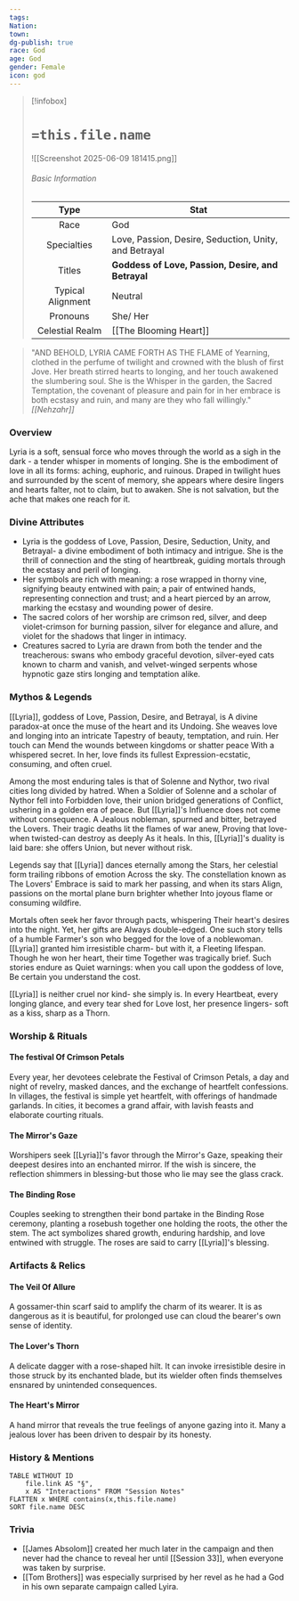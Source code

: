 ```yaml
---
tags: 
Nation: 
town: 
dg-publish: true
race: God
age: God
gender: Female
icon: god
---
```

> [!infobox]
> 
> # `=this.file.name`
> ![[Screenshot 2025-06-09 181415.png]]
> ###### Basic Information
> 
> | Type | Stat |
> | :----: | --- |
> | Race | God |
> | Specialties | Love, Passion, Desire, Seduction, Unity, and Betrayal |
> | Titles | **Goddess of Love, Passion, Desire, and Betrayal** |
> | Typical Alignment | Neutral |
> | Pronouns | She/ Her |
> | Celestial Realm | [[The Blooming Heart]] |

> "AND BEHOLD, LYRIA CAME FORTH AS THE FLAME of Yearning, clothed in the perfume of twilight and crowned with the blush of first Jove. Her breath stirred hearts to longing, and her touch awakened the slumbering soul. She is the Whisper in the garden, the Sacred Temptation, the covenant of pleasure and pain for in her embrace is both ecstasy and ruin, and many are they who fall willingly."<cite> [[Nehzahr]] </cite>

### Overview
Lyria is a soft, sensual force who moves through the world as a sigh in the dark - a tender whisper in moments of longing. She is the embodiment of love in all its forms: aching, euphoric, and ruinous. Draped in twilight hues and surrounded by the scent of memory,
she appears where desire lingers and hearts falter, not to claim, but to awaken. She is not salvation, but the ache that makes one reach for it.

### Divine Attributes
- Lyria is the goddess of Love, Passion, Desire, Seduction, Unity, and Betrayal- a divine
embodiment of both intimacy and intrigue. She is the thrill of connection and the sting of heartbreak, guiding mortals through the ecstasy and peril of longing.
- Her symbols are rich with meaning: a rose wrapped in thorny vine, signifying beauty entwined with pain; a pair of entwined hands, representing connection and trust; and a heart pierced by an arrow, marking the ecstasy and wounding power of desire.
- The sacred colors of her worship are crimson red, silver, and deep violet-crimson for burning passion, silver for elegance and allure, and violet for the shadows that linger in intimacy.
- Creatures sacred to Lyria are drawn from both the tender and the treacherous: swans who embody graceful devotion, silver-eyed cats known to charm and vanish, and velvet-winged serpents whose hypnotic gaze stirs longing and temptation alike.

### Mythos & Legends
[[Lyria]], goddess of Love, Passion, Desire, and Betrayal, is A divine paradox-at once the muse of the heart and its Undoing. She weaves love and longing into an intricate Tapestry of beauty, temptation, and ruin. Her touch can Mend the wounds between kingdoms or shatter peace With a whispered secret. In her, love finds its fullest Expression-ecstatic, consuming, and often cruel.

Among the most enduring tales is that of Solenne and Nythor, two rival cities long divided by hatred. When a Soldier of Solenne and a scholar of Nythor fell into Forbidden love, their union bridged generations of Conflict, ushering in a golden era of peace. But [[Lyria]]'s Influence does not come without consequence. A Jealous nobleman, spurned and bitter, betrayed the Lovers. Their tragic deaths lit the flames of war anew, Proving that love-when twisted-can destroy as deeply As it heals. In this, [[Lyria]]'s duality is laid bare: she offers
Union, but never without risk.

Legends say that [[Lyria]] dances eternally among the Stars, her celestial form trailing ribbons of emotion Across the sky. The constellation known as The Lovers' Embrace is said to mark her passing, and when its stars Align, passions on the mortal plane burn brighter whether
Into joyous flame or consuming wildfire.

Mortals often seek her favor through pacts, whispering Their heart's desires into the night. Yet, her gifts are Always double-edged. One such story tells of a humble Farmer's son who begged for the love of a noblewoman. [[Lyria]] granted him irresistible charm- but with it, a
Fleeting lifespan. Though he won her heart, their time Together was tragically brief. Such stories endure as Quiet warnings: when you call upon the goddess of love, Be certain you understand the cost. 

[[Lyria]] is neither cruel nor kind- she simply is. In every Heartbeat, every longing glance, and every tear shed for Love lost, her presence lingers- soft as a kiss, sharp as a Thorn.

### Worship & Rituals 
#### The festival Of Crimson Petals
Every year, her devotees celebrate the Festival of Crimson Petals, a day and night of revelry, masked dances, and the exchange of heartfelt confessions. In villages, the festival is simple yet heartfelt, with offerings of handmade garlands. In cities, it becomes a grand affair, with lavish feasts and elaborate courting rituals.

#### The Mirror's Gaze
Worshipers seek [[Lyria]]'s favor through the Mirror's Gaze, speaking their deepest desires into an enchanted mirror. If the wish is sincere, the reflection shimmers in blessing-but those who lie may see the glass crack.

#### The Binding Rose
Couples seeking to strengthen their bond partake in the Binding Rose ceremony, planting a rosebush together one holding the roots, the other the stem. The act symbolizes shared growth, enduring hardship, and love entwined with struggle. The roses are said to carry
[[Lyria]]'s blessing.

### Artifacts & Relics
#### The Veil Of Allure
A gossamer-thin scarf said to amplify the charm of its wearer. It is as dangerous as it is beautiful, for prolonged use can cloud the bearer's own sense of identity.

#### The Lover's Thorn
A delicate dagger with a rose-shaped hilt. It can invoke irresistible desire in those struck by its enchanted blade, but its wielder often finds themselves ensnared by  unintended consequences.

#### The Heart's Mirror
A hand mirror that reveals the true feelings of anyone gazing into it. Many a jealous lover has been driven to despair by its honesty.

### History & Mentions
```dataview
TABLE WITHOUT ID
	file.link AS "§", 
	x AS "Interactions" FROM "Session Notes"
FLATTEN x WHERE contains(x,this.file.name) 
SORT file.name DESC
```

### Trivia
- [[James Absolom]] created her much later in the campaign and then never had the chance to reveal her until [[Session 33]], when everyone was taken by surprise.
- [[Tom Brothers]] was especially surprised by her revel as he had a God in his own separate campaign called Lyira. 
